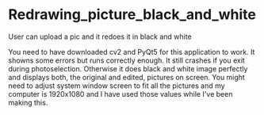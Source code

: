 # Redrawing_picture_black_and_white
User can upload a pic and it redoes it in black and white

You need to have downloaded cv2 and PyQt5 for this application to work.
It showns some errors but runs correctly enough.
It still crashes if you exit during photoselection.
Otherwise it does black and white image perfectly and displays both, the original and edited, pictures on screen.
You might need to adjust system window screen to fit all the pictures and my computer is 1920x1080 and I have used those values
while I've been making this.
